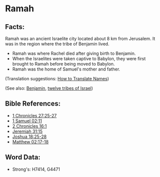 # Ramah #

## Facts: ##

Ramah was an ancient Israelite city located about 8 km from Jerusalem. It was in the region where the tribe of Benjamin lived.

* Ramah was where Rachel died after giving birth to Benjamin.
* When the Israelites were taken captive to Babylon, they were first brought to Ramah before being moved to Babylon.
* Ramah was the home of Samuel's mother and father.

(Translation suggestions: [How to Translate Names](rc://en/ta/man/translate/translate-names))

(See also: [Benjamin](../names/benjamin.md), [twelve tribes of Israel](../other/12tribesofisrael.md))

## Bible References: ##

* [1 Chronicles 27:25-27](rc://en/tn/help/1ch/27/25)
* [1 Samuel 02:11](rc://en/tn/help/1sa/02/11)
* [2 Chronicles 16:1](rc://en/tn/help/2ch/16/01)
* [Jeremiah 31:15](rc://en/tn/help/jer/31/15)
* [Joshua 18:25-28](rc://en/tn/help/jos/18/25)
* [Matthew 02:17-18](rc://en/tn/help/mat/02/17)

## Word Data: ##

* Strong's: H7414, G4471
